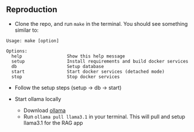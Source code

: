 ## Reproduction

- Clone the repo, and run `make` in the terminal. You should see something similar to:

```
Usage: make [option]

Options:
  help                 Show this help message
  setup                Install requirements and build docker services
  db                   Setup database
  start                Start docker services (detached mode)
  stop                 Stop docker services
```

- Follow the setup steps (setup -> db -> start)

- Start ollama locally
    - Download [ollama](https://ollama.com/)
    - Run `ollama pull llama3.1` in your terminal. This will pull and setup llama3.1 for the RAG app 